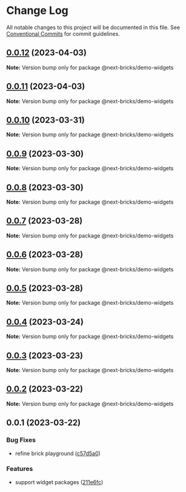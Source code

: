 # Change Log

All notable changes to this project will be documented in this file.
See [Conventional Commits](https://conventionalcommits.org) for commit guidelines.

## [0.0.12](https://github.com/easyops-cn/next-core/compare/@next-bricks/demo-widgets@0.0.11...@next-bricks/demo-widgets@0.0.12) (2023-04-03)

**Note:** Version bump only for package @next-bricks/demo-widgets





## [0.0.11](https://github.com/easyops-cn/next-core/compare/@next-bricks/demo-widgets@0.0.10...@next-bricks/demo-widgets@0.0.11) (2023-04-03)

**Note:** Version bump only for package @next-bricks/demo-widgets





## [0.0.10](https://github.com/easyops-cn/next-core/compare/@next-bricks/demo-widgets@0.0.9...@next-bricks/demo-widgets@0.0.10) (2023-03-31)

**Note:** Version bump only for package @next-bricks/demo-widgets





## [0.0.9](https://github.com/easyops-cn/next-core/compare/@next-bricks/demo-widgets@0.0.8...@next-bricks/demo-widgets@0.0.9) (2023-03-30)

**Note:** Version bump only for package @next-bricks/demo-widgets





## [0.0.8](https://github.com/easyops-cn/next-core/compare/@next-bricks/demo-widgets@0.0.7...@next-bricks/demo-widgets@0.0.8) (2023-03-30)

**Note:** Version bump only for package @next-bricks/demo-widgets





## [0.0.7](https://github.com/easyops-cn/next-core/compare/@next-bricks/demo-widgets@0.0.6...@next-bricks/demo-widgets@0.0.7) (2023-03-28)

**Note:** Version bump only for package @next-bricks/demo-widgets





## [0.0.6](https://github.com/easyops-cn/next-core/compare/@next-bricks/demo-widgets@0.0.5...@next-bricks/demo-widgets@0.0.6) (2023-03-28)

**Note:** Version bump only for package @next-bricks/demo-widgets





## [0.0.5](https://github.com/easyops-cn/next-core/compare/@next-bricks/demo-widgets@0.0.4...@next-bricks/demo-widgets@0.0.5) (2023-03-28)

**Note:** Version bump only for package @next-bricks/demo-widgets





## [0.0.4](https://github.com/easyops-cn/next-core/compare/@next-bricks/demo-widgets@0.0.3...@next-bricks/demo-widgets@0.0.4) (2023-03-24)

**Note:** Version bump only for package @next-bricks/demo-widgets





## [0.0.3](https://github.com/easyops-cn/next-core/compare/@next-bricks/demo-widgets@0.0.2...@next-bricks/demo-widgets@0.0.3) (2023-03-23)

**Note:** Version bump only for package @next-bricks/demo-widgets





## [0.0.2](https://github.com/easyops-cn/next-core/compare/@next-bricks/demo-widgets@0.0.1...@next-bricks/demo-widgets@0.0.2) (2023-03-22)

**Note:** Version bump only for package @next-bricks/demo-widgets

## 0.0.1 (2023-03-22)

### Bug Fixes

- refine brick playground ([c57d5a0](https://github.com/easyops-cn/next-core/commit/c57d5a049bd9aa2bc2058cdbed6ee3d880787652))

### Features

- support widget packages ([211e6fc](https://github.com/easyops-cn/next-core/commit/211e6fca509e6885df33c6ec672b01edd71a773b))
